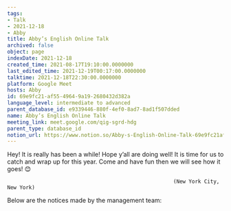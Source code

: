 ```yaml
---
tags:
- Talk
- 2021-12-18
- Abby
title: Abby’s English Online Talk
archived: false
object: page
indexDate: 2021-12-18
created_time: 2021-08-17T19:10:00.0000000
last_edited_time: 2021-12-19T00:17:00.0000000
talktime: 2021-12-18T22:30:00.0000000
platform: Google Meet
hosts: Abby
id: 69e9fc21-af55-4964-9a19-2680432d382a
language_level: intermediate to advanced
parent_database_id: e9339446-880f-4ef0-8ad7-8ad1f507dded
name: Abby’s English Online Talk
meeting_link: meet.google.com/qig-sgrd-hdg
parent_type: database_id
notion_url: https://www.notion.so/Abby-s-English-Online-Talk-69e9fc21af5549649a192680432d382a
---
```


Hey! It is really has been a while! Hope y’all are doing well! It is time for us to catch and wrap up for this year. Come and have fun then we will see how it goes! 😊



                                                          (New York City, New York)



Below are the notices made by the management team:


